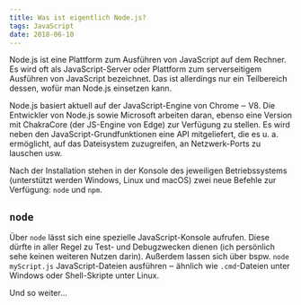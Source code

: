 ```yaml
---
title: Was ist eigentlich Node.js?
tags: JavaScript
date: 2018-06-10
---
```


Node.js ist eine Plattform zum Ausführen von JavaScript auf dem Rechner. Es wird oft als JavaScript-Server oder Plattform zum serverseitigem Ausführen von JavaScript bezeichnet. Das ist allerdings nur ein Teilbereich dessen, wofür man Node.js einsetzen kann.

Node.js basiert aktuell auf der JavaScript-Engine von Chrome ‒ V8. Die Entwickler von Node.js sowie Microsoft arbeiten daran, ebenso eine Version mit ChakraCore (der JS-Engine von Edge) zur Verfügung zu stellen. Es wird neben den JavaScript-Grundfunktionen eine API mitgeliefert, die es u. a. ermöglicht, auf das Dateisystem zuzugreifen, an Netzwerk-Ports zu lauschen usw.

Nach der Installation stehen in der Konsole des jeweiligen Betriebssystems (unterstützt werden Windows, Linux und macOS) zwei neue Befehle zur Verfügung: `node` und `npm`.

## `node`

Über `node` lässt sich eine spezielle JavaScript-Konsole aufrufen. Diese dürfte in aller Regel zu Test- und Debugzwecken dienen (ich persönlich sehe keinen weiteren Nutzen darin). Außerdem lassen sich über bspw. `node myScript.js` JavaScript-Dateien ausführen ‒ ähnlich wie `.cmd`-Dateien unter Windows oder Shell-Skripte unter Linux.

Und so weiter...
